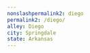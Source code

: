 ```yaml
---
﻿nonslashpermalink2: diego
permalink2: /diego/
alley: Diego
city: Springdale
state: Arkansas
---
```

